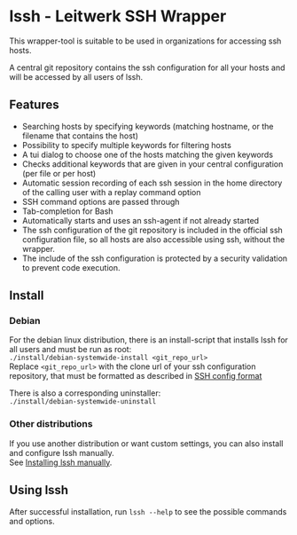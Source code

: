 # lssh - Leitwerk SSH Wrapper

This wrapper-tool is suitable to be used in organizations for accessing ssh hosts.

A central git repository contains the ssh configuration for all your hosts and will be accessed by all users of lssh.

## Features

- Searching hosts by specifying keywords (matching hostname, or the filename that contains the host)
- Possibility to specify multiple keywords for filtering hosts
- A tui dialog to choose one of the hosts matching the given keywords
- Checks additional keywords that are given in your central configuration (per file or per host)
- Automatic session recording of each ssh session in the home directory of the calling user with a replay command option
- SSH command options are passed through
- Tab-completion for Bash
- Automatically starts and uses an ssh-agent if not already started
- The ssh configuration of the git repository is included in the official ssh configuration file, so all hosts are also accessible using ssh, without the wrapper.
- The include of the ssh configuration is protected by a security validation to prevent code execution.

## Install

### Debian

For the debian linux distribution, there is an install-script that installs lssh for all users and must be run as root:  
`./install/debian-systemwide-install <git_repo_url>`  
Replace `<git_repo_url>` with the clone url of your ssh configuration repository, that must be formatted as described in [SSH config format](./docs/ssh_config_format.md)

There is also a corresponding uninstaller:  
`./install/debian-systemwide-uninstall`

### Other distributions

If you use another distribution or want custom settings, you can also install and configure lssh manually.  
See [Installing lssh manually](./docs/install-manually.md).

## Using lssh

After successful installation, run `lssh --help` to see the possible commands and options.
